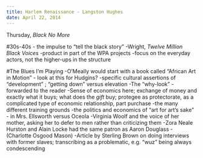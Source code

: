 ```yaml
---
title: Harlem Renaissance - Langston Hughes
date: April 22, 2014
---
```


Thursday, *Black No More*

#30s-40s - the impulse to “tell the black story”
-Wright, *Twelve Million Black Voices*
-product in part of the WPA projects
-focus on the everyday actors, not the higher-ups in the structure

#The Blues I’m Playing
-O’Meally would start with a book called “African Art in Motion” - look at this for Hudgins?
-specific cultural assertions of “development” ; “getting down” versus elevation
-The “why-look” - forwarded to the reader
-Sense of economics here; exchange of money and exactly what it buys; what does the *gift* buy; protegee as protectorate, as a complicated type of economic relationship, part purchase
-the many different training grounds
-the politics and economics of “art for art’s sake” - in Mrs. Ellsworth versus Oceola
-Virginia Woolf and the voice of her mother, asking her to defer to men rather than criticizing them 
-Zora Neale Hurston and Alain Locke had the same patron as Aaron Douglass
-(Charlotte Osgood Mason)
-Article by Sterling Brown on doing interviews with former slaves; transcribing as a problematic, e.g. “wuz” being always condescending
